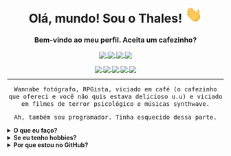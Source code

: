 <h1 align="center">Olá, mundo! Sou o Thales! <img src="https://raw.githubusercontent.com/ABSphreak/ABSphreak/master/gifs/Hi.gif" width="40px" /></h1>
<h3 align="center">Bem-vindo ao meu perfil. Aceita um cafezinho?</h3>

<p align="center">
  <a href="https://www.youracclaim.com/users/thales-alves">
      <img align="center" width="22px" src="https://i.imgur.com/rse7uZL.png" />
  </a>
  <a align="center" href="https://www.gitlab.com/thaalesalves/">
      <img align="center" width="22px" src="https://cdn.jsdelivr.net/npm/simple-icons@v3/icons/gitlab.svg" />
  </a>
  <a align="center" href="https://www.github.com/thaalesalves/">
      <img align="center" width="22px" src="https://cdn.jsdelivr.net/npm/simple-icons@v3/icons/github.svg" />
  </a>
  <a align="center" href="https://www.linkedin.com/in/thaalesalves/">
      <img align="center" width="22px" src="https://cdn.jsdelivr.net/npm/simple-icons@v3/icons/linkedin.svg" />
  </a>
</p>

<p align="center">
  <a align="center" href="https://www.instagram.com/guaruaru35mm/">
      <img align="center" width="22px" src="https://cdn.jsdelivr.net/npm/simple-icons@v3/icons/instagram.svg" />
  </a>
  <a align="center" href="https://open.spotify.com/user/ga8jrbgtpkhrz6mzb9lbu6sak">
      <img align="center" width="22px" src="https://cdn.jsdelivr.net/npm/simple-icons@v3/icons/spotify.svg" />
  </a>
  <a align="center" href="https://www.goodreads.com/user/show/63327012-thales">
      <img align="center" width="22px" src="https://cdn.jsdelivr.net/npm/simple-icons@v3/icons/goodreads.svg" />
  </a>
  <a align="center" href="https://letterboxd.com/thaalesalves/">
      <img align="center" width="22px" src="https://cdn.jsdelivr.net/npm/simple-icons@v3/icons/letterboxd.svg" />
  </a>
  <a align="center" href="https://steamcommunity.com/id/guaruaru">
      <img align="center" width="22px" src="https://cdn.jsdelivr.net/npm/simple-icons@v3/icons/steam.svg" />
  </a>
</p>

----
<p align="center"><samp>Wannabe fotógrafo, RPGista, viciado em café (o cafezinho que ofereci e você não quis estava delicioso u.u) e viciado em filmes de terror psicológico e músicas synthwave.</samp></p>

<p align="center"><samp>Ah, também sou programador. Tinha esquecido dessa parte.</samp></p>


<details>
  <summary>
    <b>O que eu faço?</b>
  </summary>
  <p><i>Sim, eu sei que é isso que você quer saber, fique calmx. Algumas infos importantes sobre o que faço profissionalmente. Os ícones ali em cima mostram mais detalhes do que faço, só acessar meu LinkedIn ou meu site o/</i></p>
  
  * Sou fluente em Java
  
  * Também sou fluente em inglês
  
  * Sou apaixonado por tecnologia em nuvem e sistemas distribuídos com containers
  
  * Eu uso VSCode para programar. Sim, VSCode com Java. <i>Se eu ganhasse 1 real cada que vez que ouvisse essa pergunta...</i>
  
  * Trabalho para a IBM na modernização do Itaú-Unibanco
  
  * Uso a primave... digo, Spring Framework & seus filhos, como Boot, Cloud, Security, Data e Actuate
  
  * Estou trabalhando para a certificação de especialista em OpenShift e AWS
  
  * Brinco aqui e ali com o Watson (vide o [Grand Prognosticator](https://github.com/thaalesalves/grand-prognosticator))
  
  * Docker é vida. E se você discorda, tenho pena de você :rage:
  
  * Tô quase parando de usar WhatsApp para usar Kafka para mandar mensagens. Mas meus amigos não querem aderir à ideia :disappointed:
</details>
  
<details>
  <summary>
    <b>Se eu tenho hobbies?</b>
  </summary>
  <p><i>Meu hobby é ter hobbies...! Talvez não seja, mas eu sou interessante, tá bom? :rage:</i></p>
  
  * Praticar com tecnologias novas
  
  * Tentar entender Dark, porque né... o bagulho é tipo tentar entender (((((((lisp)))))))
  
  * Ouvir [minhas musiquinhas](https://open.spotify.com/user/ga8jrbgtpkhrz6mzb9lbu6sak), assistir [meus filminhos](https://letterboxd.com/thaalesalves/), ler [meus livrinhos](https://www.goodreads.com/user/show/63327012-thales) e jogar [meus joguinhos](https://steamcommunity.com/id/guaruaru)
  
  * Jogar meu RPGzinho de vez em quando
  
  * Falando em RPG, um sistema que fiz com um amigo baseado no Storyteller: [Amaranth](https://amaranth.thalesalv.es/)
  
  * Sim, eu tô falando de RPG de mesa. Mas como o Amaranth sugere, sou fanático por Elder Scrolls
  
  * E por isso tenho o [Grand Prognosticator](https://github.com/thaalesalves/grand-prognosticator) para rolar dados nas sessões de RPG e consultar regras do sistema :robot:
  
  * Mas também podemos mencionar o [bot da UESPWiki](https://gitlab.com/thaalesalves/DiscordBot), que consulta qualquer coisa sobre a TESLore
  
  * Alguém falou em café? Quero o meu puro. Um blend de catuaí amarelo e vermelho torrado com castanhas, por favor :relieved:
</details>

<details>
  <summary>
    <b>Por que estou no GitHub?</b>
  </summary>
  <p><i>Bom, imagino que exatamente a mesma coisa que todos os outros desenvolvedores: desenvolvendo. Mas aqui vão meus status</i></p>
 
 [![Anurag's github stats](https://github-readme-stats.vercel.app/api?username=thaalesalves&count_private=true&show_icons=true&theme=dark)](https://github.com/anuraghazra/github-readme-stats)
</details>
